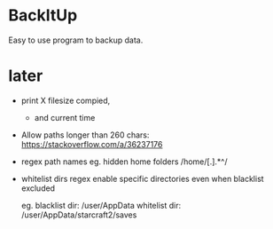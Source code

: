 # BackItUp

Easy to use program to backup data.

# later

- print X filesize compied,
    - and current time
- Allow paths longer than 260 chars: https://stackoverflow.com/a/36237176
- regex path names eg. hidden home folders /home/[.].*^/

- whitelist dirs regex
    enable specific directories even when blacklist excluded

    eg.
        blacklist dir:  /user/AppData
        whitelist dir:  /user/AppData/starcraft2/saves